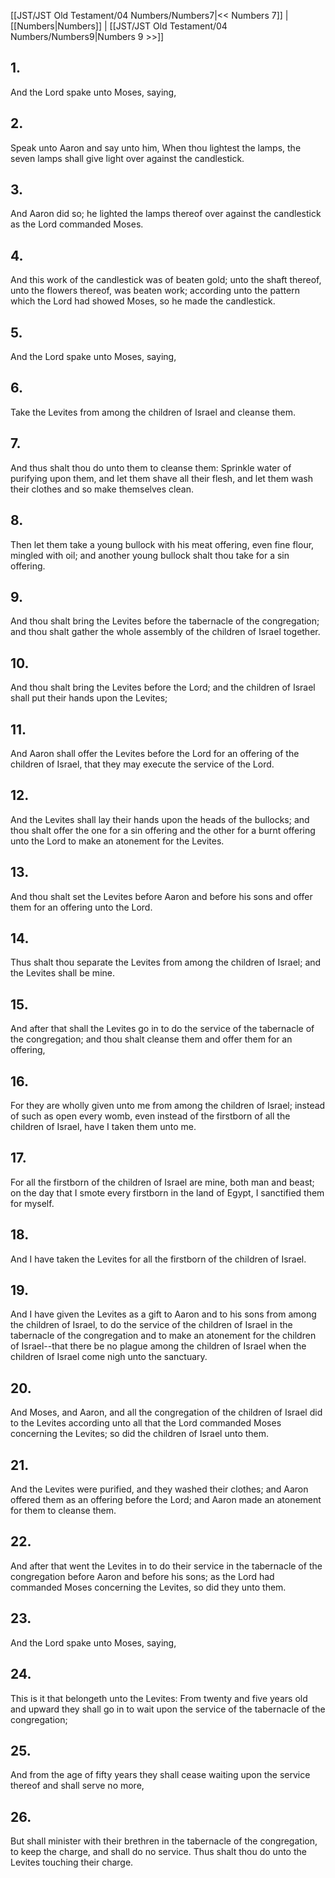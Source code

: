 [[JST/JST Old Testament/04 Numbers/Numbers7|<< Numbers 7]] | [[Numbers|Numbers]] | [[JST/JST Old Testament/04 Numbers/Numbers9|Numbers 9 >>]]
## 1.
And the Lord spake unto Moses, saying,
## 2.
Speak unto Aaron and say unto him, When thou lightest the lamps, the seven lamps shall give light over against the candlestick.
## 3.
And Aaron did so; he lighted the lamps thereof over against the candlestick as the Lord commanded Moses.
## 4.
And this work of the candlestick was of beaten gold; unto the shaft thereof, unto the flowers thereof, was beaten work; according unto the pattern which the Lord had showed Moses, so he made the candlestick.
## 5.
And the Lord spake unto Moses, saying,
## 6.
Take the Levites from among the children of Israel and cleanse them.
## 7.
And thus shalt thou do unto them to cleanse them: Sprinkle water of purifying upon them, and let them shave all their flesh, and let them wash their clothes and so make themselves clean.
## 8.
Then let them take a young bullock with his meat offering, even fine flour, mingled with oil; and another young bullock shalt thou take for a sin offering.
## 9.
And thou shalt bring the Levites before the tabernacle of the congregation; and thou shalt gather the whole assembly of the children of Israel together.
## 10.
And thou shalt bring the Levites before the Lord; and the children of Israel shall put their hands upon the Levites;
## 11.
And Aaron shall offer the Levites before the Lord for an offering of the children of Israel, that they may execute the service of the Lord.
## 12.
And the Levites shall lay their hands upon the heads of the bullocks; and thou shalt offer the one for a sin offering and the other for a burnt offering unto the Lord to make an atonement for the Levites.
## 13.
And thou shalt set the Levites before Aaron and before his sons and offer them for an offering unto the Lord.
## 14.
Thus shalt thou separate the Levites from among the children of Israel; and the Levites shall be mine.
## 15.
And after that shall the Levites go in to do the service of the tabernacle of the congregation; and thou shalt cleanse them and offer them for an offering,
## 16.
For they are wholly given unto me from among the children of Israel; instead of such as open every womb, even instead of the firstborn of all the children of Israel, have I taken them unto me.
## 17.
For all the firstborn of the children of Israel are mine, both man and beast; on the day that I smote every firstborn in the land of Egypt, I sanctified them for myself.
## 18.
And I have taken the Levites for all the firstborn of the children of Israel.
## 19.
And I have given the Levites as a gift to Aaron and to his sons from among the children of Israel, to do the service of the children of Israel in the tabernacle of the congregation and to make an atonement for the children of Israel\--that there be no plague among the children of Israel when the children of Israel come nigh unto the sanctuary.
## 20.
And Moses, and Aaron, and all the congregation of the children of Israel did to the Levites according unto all that the Lord commanded Moses concerning the Levites; so did the children of Israel unto them.
## 21.
And the Levites were purified, and they washed their clothes; and Aaron offered them as an offering before the Lord; and Aaron made an atonement for them to cleanse them.
## 22.
And after that went the Levites in to do their service in the tabernacle of the congregation before Aaron and before his sons; as the Lord had commanded Moses concerning the Levites, so did they unto them.
## 23.
And the Lord spake unto Moses, saying,
## 24.
This is it that belongeth unto the Levites: From twenty and five years old and upward they shall go in to wait upon the service of the tabernacle of the congregation;
## 25.
And from the age of fifty years they shall cease waiting upon the service thereof and shall serve no more,
## 26.
But shall minister with their brethren in the tabernacle of the congregation, to keep the charge, and shall do no service. Thus shalt thou do unto the Levites touching their charge.

